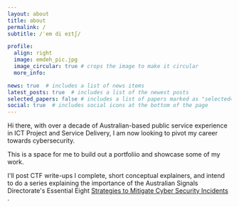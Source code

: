 ```yaml
---
layout: about
title: about
permalink: /
subtitle: /ˈem di eɪtʃ/

profile:
  align: right
  image: emdeh_pic.jpg
  image_circular: true # crops the image to make it circular
  more_info:

news: true  # includes a list of news items
latest_posts: true  # includes a list of the newest posts
selected_papers: false # includes a list of papers marked as "selected={true}"
social: true  # includes social icons at the bottom of the page
---
```


Hi there, with over a decade of Australian-based public service experience in ICT Project and Service Delivery, I am now looking to pivot my career towards cybersecurity.

This is a space for me to build out a portfoliio and showcase some of my work.

I'll post CTF write-ups I complete, short conceptual explainers, and intend to do a series explaining the importance of the Australian Signals Directorate's Essential Eight <a href="https://www.cyber.gov.au/resources-business-and-government/essential-cyber-security/essential-eight/essential-eight-explained"> Strategies to Mitigate Cyber Security Incidents </a>.

<!--
I pride myself on my sharp attention to detail, ability to devise logical solutions to complex problems, and always considering the human element. I aim to continuously improve my skills, and love that there is always something new to uncover in cyber.
-->